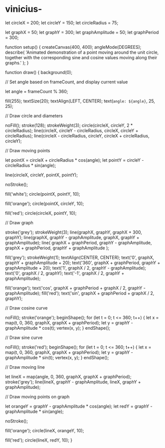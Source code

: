 # vinicius-
let circleX = 200;
let circleY = 150;
let circleRadius = 75;

let graphX = 50;
let graphY = 300;
let graphAmplitude = 50;
let graphPeriod = 300;

function setup() {
  createCanvas(400, 400);
  angleMode(DEGREES);
  describe(
    'Animated demonstration of a point moving around the unit circle, together with the corresponding sine and cosine values moving along their graphs.'
  );
}

function draw() {
  background(0);

  // Set angle based on frameCount, and display current value

  let angle = frameCount % 360;

  fill(255);
  textSize(20);
  textAlign(LEFT, CENTER);
  text(`angle: ${angle}`, 25, 25);

  // Draw circle and diameters

  noFill();
  stroke(128);
  strokeWeight(3);
  circle(circleX, circleY, 2 * circleRadius);
  line(circleX, circleY - circleRadius, circleX, circleY + circleRadius);
  line(circleX - circleRadius, circleY, circleX + circleRadius, circleY);

  // Draw moving points

  let pointX = circleX + circleRadius * cos(angle);
  let pointY = circleY - circleRadius * sin(angle);

  line(circleX, circleY, pointX, pointY);

  noStroke();

  fill('white');
  circle(pointX, pointY, 10);

  fill('orange');
  circle(pointX, circleY, 10);

  fill('red');
  circle(circleX, pointY, 10);

  // Draw graph

  stroke('grey');
  strokeWeight(3);
  line(graphX, graphY, graphX + 300, graphY);
  line(graphX, graphY - graphAmplitude, graphX, graphY + graphAmplitude);
  line(
    graphX + graphPeriod,
    graphY - graphAmplitude,
    graphX + graphPeriod,
    graphY + graphAmplitude
  );

  fill('grey');
  strokeWeight(1);
  textAlign(CENTER, CENTER);
  text('0', graphX, graphY + graphAmplitude + 20);
  text('360', graphX + graphPeriod, graphY + graphAmplitude + 20);
  text('1', graphX / 2, graphY - graphAmplitude);
  text('0', graphX / 2, graphY);
  text('-1', graphX / 2, graphY + graphAmplitude);

  fill('orange');
  text('cos', graphX + graphPeriod + graphX / 2, graphY - graphAmplitude);
  fill('red');
  text('sin', graphX + graphPeriod + graphX / 2, graphY);

  // Draw cosine curve

  noFill();
  stroke('orange');
  beginShape();
  for (let t = 0; t <= 360; t++) {
    let x = map(t, 0, 360, graphX, graphX + graphPeriod);
    let y = graphY - graphAmplitude * cos(t);
    vertex(x, y);
  }
  endShape();

  // Draw sine curve

  noFill();
  stroke('red');
  beginShape();
  for (let t = 0; t <= 360; t++) {
    let x = map(t, 0, 360, graphX, graphX + graphPeriod);
    let y = graphY - graphAmplitude * sin(t);
    vertex(x, y);
  }
  endShape();

  // Draw moving line

  let lineX = map(angle, 0, 360, graphX, graphX + graphPeriod);
  stroke('grey');
  line(lineX, graphY - graphAmplitude, lineX, graphY + graphAmplitude);

  // Draw moving points on graph

  let orangeY = graphY - graphAmplitude * cos(angle);
  let redY = graphY - graphAmplitude * sin(angle);

  noStroke();

  fill('orange');
  circle(lineX, orangeY, 10);

  fill('red');
  circle(lineX, redY, 10);
}
